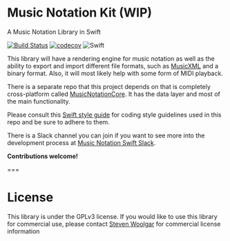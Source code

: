 # Music Notation Kit (WIP)

A Music Notation Library in Swift

[![Build Status](https://travis-ci.org/drumnkyle/music-notation-kit.svg?branch=master)](https://travis-ci.org/drumnkyle/music-notation-kit)
[![codecov](https://codecov.io/gh/drumnkyle/music-notation-kit/branch/master/graph/badge.svg)](https://codecov.io/gh/drumnkyle/music-notation-kit/)
![Swift](https://img.shields.io/badge/%20in-swift%205.3-orange.svg)

This library will have a rendering engine for music notation as well as the ability to export and import different file formats, such as [MusicXML](http://www.musicxml.com) and a binary format. Also, it will most likely help with some form of MIDI playback.

There is a separate repo that this project depends on that is completely cross-platform called [MusicNotationCore](https://github.com/drumnkyle/music-notation-core). It has the data layer and most of the main functionality.

Please consult this [Swift style guide](https://github.com/drumnkyle/swift-style-guide) for coding style guidelines used in this repo and be sure to adhere to them.

There is a Slack channel you can join if you want to see more into the development process at [Music Notation Swift Slack](https://musicnotationswift.slack.com).

**Contributions welcome!**

===
# License
This library is under the GPLv3 license. If you would like to use this library for commercial use, please contact [Steven Woolgar](mailto:woolie@gmail.com) for commercial license information
